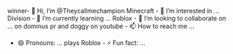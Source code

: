 winner- 👋 Hi, I’m @Theycallmechampion
Minecraft - 👀 I’m interested in ...
Division - 🌱 I’m currently learning ...
Roblox - 💞️ I’m looking to collaborate on ...
on dominus pr and doggy on youtube - 📫 How to reach me ...
- 😄 Pronouns: ...
plays Roblox - ⚡ Fun fact: ...


<!---
Theycallmechampion/Theycallmechampion is a ✨ special ✨ repository because its `README.md` (this file) appears on your GitHub profile.
You can click the Preview link to take a look at your changes.
--->
